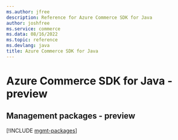 ```yaml
---
ms.author: jfree
description: Reference for Azure Commerce SDK for Java
author: joshfree
ms.service: commerce
ms.data: 08/16/2022
ms.topic: reference
ms.devlang: java
title: Azure Commerce SDK for Java
---
```

# Azure Commerce SDK for Java - preview

## Management packages - preview
[!INCLUDE [mgmt-packages](commerce-mgmt-index.md)]
